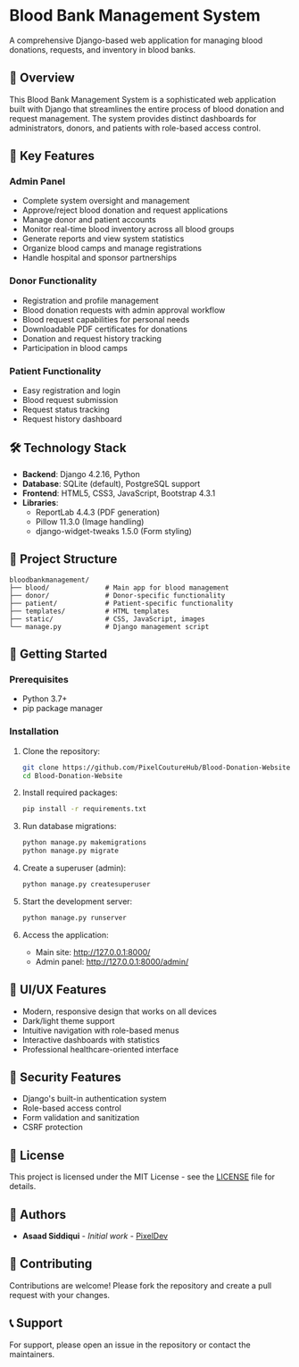 # Blood Bank Management System

A comprehensive Django-based web application for managing blood donations, requests, and inventory in blood banks.

## 🏥 Overview

This Blood Bank Management System is a sophisticated web application built with Django that streamlines the entire process of blood donation and request management. The system provides distinct dashboards for administrators, donors, and patients with role-based access control.

## 🚀 Key Features

### Admin Panel
- Complete system oversight and management
- Approve/reject blood donation and request applications
- Manage donor and patient accounts
- Monitor real-time blood inventory across all blood groups
- Generate reports and view system statistics
- Organize blood camps and manage registrations
- Handle hospital and sponsor partnerships

### Donor Functionality
- Registration and profile management
- Blood donation requests with admin approval workflow
- Blood request capabilities for personal needs
- Downloadable PDF certificates for donations
- Donation and request history tracking
- Participation in blood camps

### Patient Functionality
- Easy registration and login
- Blood request submission
- Request status tracking
- Request history dashboard

## 🛠️ Technology Stack

- **Backend**: Django 4.2.16, Python
- **Database**: SQLite (default), PostgreSQL support
- **Frontend**: HTML5, CSS3, JavaScript, Bootstrap 4.3.1
- **Libraries**: 
  - ReportLab 4.4.3 (PDF generation)
  - Pillow 11.3.0 (Image handling)
  - django-widget-tweaks 1.5.0 (Form styling)

## 📁 Project Structure

```
bloodbankmanagement/
├── blood/              # Main app for blood management
├── donor/              # Donor-specific functionality
├── patient/            # Patient-specific functionality
├── templates/          # HTML templates
├── static/             # CSS, JavaScript, images
└── manage.py           # Django management script
```

## 🎯 Getting Started

### Prerequisites
- Python 3.7+
- pip package manager

### Installation

1. Clone the repository:
   ```bash
   git clone https://github.com/PixelCoutureHub/Blood-Donation-Website.git
   cd Blood-Donation-Website
   ```

2. Install required packages:
   ```bash
   pip install -r requirements.txt
   ```

3. Run database migrations:
   ```bash
   python manage.py makemigrations
   python manage.py migrate
   ```

4. Create a superuser (admin):
   ```bash
   python manage.py createsuperuser
   ```

5. Start the development server:
   ```bash
   python manage.py runserver
   ```

6. Access the application:
   - Main site: http://127.0.0.1:8000/
   - Admin panel: http://127.0.0.1:8000/admin/

## 🎨 UI/UX Features

- Modern, responsive design that works on all devices
- Dark/light theme support
- Intuitive navigation with role-based menus
- Interactive dashboards with statistics
- Professional healthcare-oriented interface

## 🔐 Security Features

- Django's built-in authentication system
- Role-based access control
- Form validation and sanitization
- CSRF protection

## 📄 License

This project is licensed under the MIT License - see the [LICENSE](LICENSE) file for details.

## 👥 Authors

- **Asaad Siddiqui** - *Initial work* - [PixelDev](https://github.com/PixelDev)

## 🤝 Contributing

Contributions are welcome! Please fork the repository and create a pull request with your changes.

## 📞 Support

For support, please open an issue in the repository or contact the maintainers.
